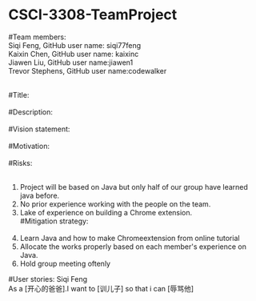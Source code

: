 # CSCI-3308-TeamProject

#Team members:<br>
Siqi Feng, GitHub user name: siqi77feng<br>
Kaixin Chen, GitHub user name: kaixinc<br>
Jiawen Liu, GitHub user name:jiawen1 <br>
Trevor Stephens, GitHub user name:codewalker<br><br>

#Title:<br><br>
#Description:<br><br>
#Vision statement:<br><br>
#Motivation:<br><br>
#Risks:<br><br>
1. Project will be based on Java but only half of our group have learned java before.<br>
2. No prior experience working with the people on the team.<br>
3. Lake of experience on building a Chrome extension.<br>
#Mitigation strategy:<br><br>
1. Learn Java and how to make Chromeextension from online tutorial<br>
2. Allocate the works properly based on each member's experience on Java.<br>
3. Hold group meeting oftenly<br>

#User stories:
Siqi Feng<br>
As a [开心的爸爸].I want to [训儿子] so that i can [辱骂他]<br><br>

